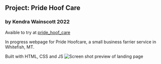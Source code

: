 ## Project: Pride Hoof Care

### by Kendra Wainscott 2022

Avaible to try at [pride_hoof_care](https://kfwainsc.github.io/pride_hoof_care/)

In progress webpage for Pride Hoofcare, a small business farrier service in Whitefish, MT.

Built with HTML, CSS and JS
![Screen shot preview of landing page](/imgs_hoofcare/landingPagePreview.jpg "Pride Hoof Care Landing Page")
